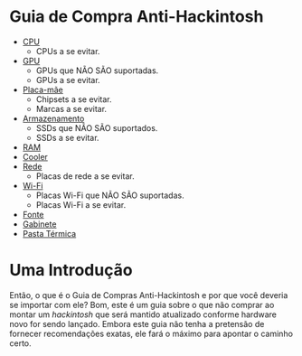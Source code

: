 # Guia de Compra Anti-Hackintosh

* [CPU](CPU.md)
  * CPUs a se evitar.
* [GPU](GPU.md)
  * GPUs que NÃO SÃO suportadas.
  * GPUs a se evitar.
* [Placa-mãe](Motherboard.md)
  * Chipsets a se evitar.
  * Marcas a se evitar.
* [Armazenamento](Storage.md)
  * SSDs que NÃO SÃO suportados.
  * SSDs a se evitar.
* [RAM](RAM.md)
* [Cooler](Cooler.md)
* [Rede](Networking.md)
  * Placas de rede a se evitar.
* [Wi-Fi](Wireless.md)
  * Placas Wi-Fi que NÃO SÃO suportadas.
  * Placas Wi-Fi a se evitar.
* [Fonte](PSU.md)
* [Gabinete](Case.md)
* [Pasta Térmica](ThermalPaste.md)

# Uma Introdução

Então, o que é o Guia de Compras Anti-Hackintosh e por que você deveria se importar com ele? Bom, este é um guia sobre o que não comprar ao montar um *hackintosh* que será mantido atualizado conforme hardware novo for sendo lançado. Embora este guia não tenha a pretensão de fornecer recomendações exatas, ele fará o máximo para apontar o caminho certo.
